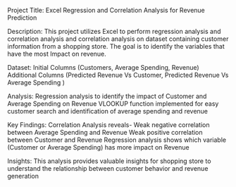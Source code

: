 Project Title:
Excel Regression and Correlation Analysis for Revenue Prediction

Description:
This project utilizes Excel to perform regression analysis and correlation analysis and correlation analysis on dataset containing customer information from a shopping store. The goal is to identify the variables that have the most Impact on revenue. 

Dataset:
Initial Columns (Customers, Average Spending, Revenue)
Additional Columns (Predicted Revenue Vs Customer, Predicted Revenue Vs Average Spending )

Analysis:
Regression analysis to identify the impact of Customer and Average Spending on Revenue
VLOOKUP function implemented for easy customer search and identification of average spending and revenue

Key Findings: 
Correlation Analysis reveals-
Weak negative correlation between Average Spending and Revenue
Weak positive correlation between Customer and Revenue
Regression analysis shows which variable (Customer or Average Spending) has more impact on Revenue

Insights:
This analysis provides valuable insights for shopping store to understand the relationship between customer behavior and revenue generation
